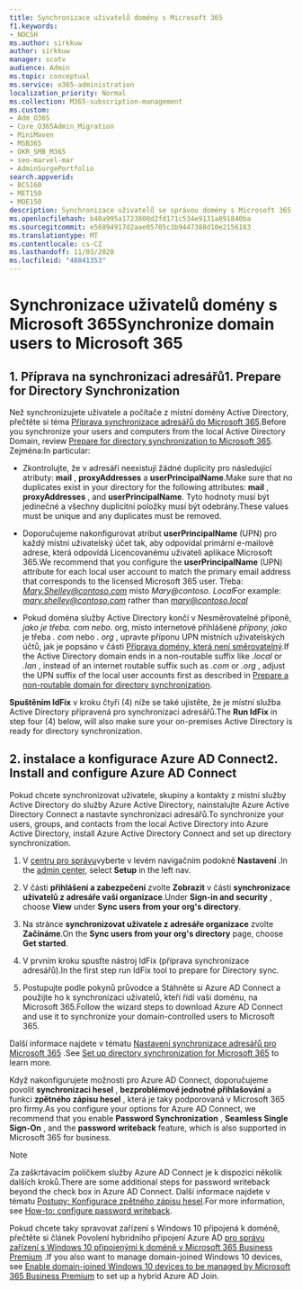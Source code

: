 ```yaml
---
title: Synchronizace uživatelů domény s Microsoft 365
f1.keywords:
- NOCSH
ms.author: sirkkuw
author: sirkkuw
manager: scotv
audience: Admin
ms.topic: conceptual
ms.service: o365-administration
localization_priority: Normal
ms.collection: M365-subscription-management
ms.custom:
- Adm_O365
- Core_O365Admin_Migration
- MiniMaven
- MSB365
- OKR_SMB_M365
- seo-marvel-mar
- AdminSurgePortfolio
search.appverid:
- BCS160
- MET150
- MOE150
description: Synchronizace uživatelů se správou domény s Microsoft 365 pro firmy.
ms.openlocfilehash: b40a995a1723808d2fd171c534e9131a891840ba
ms.sourcegitcommit: e56894917d2aae05705c3b9447388d10e2156183
ms.translationtype: MT
ms.contentlocale: cs-CZ
ms.lasthandoff: 11/03/2020
ms.locfileid: "48841353"
---
```

# <a name="synchronize-domain-users-to-microsoft-365"></a><span data-ttu-id="48b14-103">Synchronizace uživatelů domény s Microsoft 365</span><span class="sxs-lookup"><span data-stu-id="48b14-103">Synchronize domain users to Microsoft 365</span></span>

## <a name="1-prepare-for-directory-synchronization"></a><span data-ttu-id="48b14-104">1. Příprava na synchronizaci adresářů</span><span class="sxs-lookup"><span data-stu-id="48b14-104">1. Prepare for Directory Synchronization</span></span> 

<span data-ttu-id="48b14-105">Než synchronizujete uživatele a počítače z místní domény Active Directory, přečtěte si téma [Příprava synchronizace adresářů do Microsoft 365](https://docs.microsoft.com/microsoft-365/enterprise/prepare-for-directory-synchronization).</span><span class="sxs-lookup"><span data-stu-id="48b14-105">Before you synchronize your users and computers from the local Active Directory Domain, review [Prepare for directory synchronization to Microsoft 365](https://docs.microsoft.com/microsoft-365/enterprise/prepare-for-directory-synchronization).</span></span> <span data-ttu-id="48b14-106">Zejména:</span><span class="sxs-lookup"><span data-stu-id="48b14-106">In particular:</span></span>

   - <span data-ttu-id="48b14-107">Zkontrolujte, že v adresáři neexistují žádné duplicity pro následující atributy: **mail** , **proxyAddresses** a **userPrincipalName**.</span><span class="sxs-lookup"><span data-stu-id="48b14-107">Make sure that no duplicates exist in your directory for the following attributes: **mail** , **proxyAddresses** , and **userPrincipalName**.</span></span> <span data-ttu-id="48b14-108">Tyto hodnoty musí být jedinečné a všechny duplicitní položky musí být odebrány.</span><span class="sxs-lookup"><span data-stu-id="48b14-108">These values must be unique and any duplicates must be removed.</span></span>
   
   - <span data-ttu-id="48b14-109">Doporučujeme nakonfigurovat atribut **userPrincipalName** (UPN) pro každý místní uživatelský účet tak, aby odpovídal primární e-mailové adrese, která odpovídá Licencovanému uživateli aplikace Microsoft 365.</span><span class="sxs-lookup"><span data-stu-id="48b14-109">We recommend that you configure the **userPrincipalName** (UPN) attribute for each local user account to match the primary email address that corresponds to the licensed Microsoft 365 user.</span></span> <span data-ttu-id="48b14-110">Třeba: *Mary.Shelley@contoso.com* místo *Mary@contoso. Local*</span><span class="sxs-lookup"><span data-stu-id="48b14-110">For example: *mary.shelley@contoso.com* rather than *mary@contoso.local*</span></span>
   
   - <span data-ttu-id="48b14-111">Pokud doména služby Active Directory končí v Nesměrovatelné příponě, *jako je třeba. com nebo.* org, místo internetové přihlášené *přípony, jako* je třeba *. com* nebo *. org* , upravte příponu UPN místních uživatelských účtů, jak je popsáno v části [Příprava domény, která není směrovatelný](https://docs.microsoft.com/microsoft-365/enterprise/prepare-a-non-routable-domain-for-directory-synchronization).</span><span class="sxs-lookup"><span data-stu-id="48b14-111">If the Active Directory domain ends in a non-routable suffix like *.local* or *.lan* , instead of an internet routable suffix such as *.com* or *.org* , adjust the UPN suffix of the local user accounts first as described in [Prepare a non-routable domain for directory synchronization](https://docs.microsoft.com/microsoft-365/enterprise/prepare-a-non-routable-domain-for-directory-synchronization).</span></span> 

<span data-ttu-id="48b14-112">**Spuštěním IdFix** v kroku čtyři (4) níže se také ujistěte, že je místní služba Active Directory připravená pro synchronizaci adresářů.</span><span class="sxs-lookup"><span data-stu-id="48b14-112">The **Run IdFix** in step four (4) below, will also make sure your on-premises Active Directory is ready for directory synchronization.</span></span>

## <a name="2-install-and-configure-azure-ad-connect"></a><span data-ttu-id="48b14-113">2. instalace a konfigurace Azure AD Connect</span><span class="sxs-lookup"><span data-stu-id="48b14-113">2. Install and configure Azure AD Connect</span></span>

<span data-ttu-id="48b14-114">Pokud chcete synchronizovat uživatele, skupiny a kontakty z místní služby Active Directory do služby Azure Active Directory, nainstalujte Azure Active Directory Connect a nastavte synchronizaci adresářů.</span><span class="sxs-lookup"><span data-stu-id="48b14-114">To synchronize your users, groups, and contacts from the local Active Directory into Azure Active Directory, install Azure Active Directory Connect and set up directory synchronization.</span></span> 

 1. <span data-ttu-id="48b14-115">V [centru pro správu](https://go.microsoft.com/fwlink/p/?linkid=2024339)vyberte v levém navigačním podokně **Nastavení** .</span><span class="sxs-lookup"><span data-stu-id="48b14-115">In the [admin center](https://go.microsoft.com/fwlink/p/?linkid=2024339), select **Setup** in the left nav.</span></span>

 2. <span data-ttu-id="48b14-116">V části **přihlášení a zabezpečení** zvolte **Zobrazit**  v části **synchronizace uživatelů z adresáře vaší organizace**.</span><span class="sxs-lookup"><span data-stu-id="48b14-116">Under **Sign-in and security** , choose **View**  under **Sync users from your org's directory**.</span></span>

 3. <span data-ttu-id="48b14-117">Na stránce **synchronizovat uživatele z adresáře organizace** zvolte **Začínáme**.</span><span class="sxs-lookup"><span data-stu-id="48b14-117">On the **Sync users from your org's directory** page, choose **Get started**.</span></span>

 4. <span data-ttu-id="48b14-118">V prvním kroku spusťte nástroj IdFix (příprava synchronizace adresářů).</span><span class="sxs-lookup"><span data-stu-id="48b14-118">In the first step  run IdFix tool to prepare for Directory sync.</span></span>

 5. <span data-ttu-id="48b14-119">Postupujte podle pokynů průvodce a Stáhněte si Azure AD Connect a použijte ho k synchronizaci uživatelů, kteří řídí vaši doménu, na Microsoft 365.</span><span class="sxs-lookup"><span data-stu-id="48b14-119">Follow the wizard steps to download Azure AD Connect and use it to synchronize your domain-controlled users to Microsoft 365.</span></span>


<span data-ttu-id="48b14-120">Další informace najdete v tématu [Nastavení synchronizace adresářů pro Microsoft 365](https://docs.microsoft.com/microsoft-365/enterprise/set-up-directory-synchronization) .</span><span class="sxs-lookup"><span data-stu-id="48b14-120">See [Set up directory synchronization for Microsoft 365](https://docs.microsoft.com/microsoft-365/enterprise/set-up-directory-synchronization) to learn more.</span></span>

<span data-ttu-id="48b14-121">Když nakonfigurujete možnosti pro Azure AD Connect, doporučujeme povolit **synchronizaci hesel** , **bezproblémové jednotné přihlašování** a funkci **zpětného zápisu hesel** , která je taky podporovaná v Microsoft 365 pro firmy.</span><span class="sxs-lookup"><span data-stu-id="48b14-121">As you configure your options for Azure AD Connect, we recommend that you enable **Password Synchronization** , **Seamless Single Sign-On** , and the **password writeback** feature, which is also supported in Microsoft 365 for business.</span></span>

> [!NOTE]
> <span data-ttu-id="48b14-122">Za zaškrtávacím políčkem služby Azure AD Connect je k dispozici několik dalších kroků.</span><span class="sxs-lookup"><span data-stu-id="48b14-122">There are some additional steps for password writeback beyond the check box in Azure AD Connect.</span></span> <span data-ttu-id="48b14-123">Další informace najdete v tématu [Postupy: Konfigurace zpětného zápisu hesel](https://docs.microsoft.com/azure/active-directory/authentication/howto-sspr-writeback).</span><span class="sxs-lookup"><span data-stu-id="48b14-123">For more information, see [How-to: configure password writeback](https://docs.microsoft.com/azure/active-directory/authentication/howto-sspr-writeback).</span></span> 

<span data-ttu-id="48b14-124">Pokud chcete taky spravovat zařízení s Windows 10 připojená k doméně, přečtěte si článek Povolení hybridního připojení Azure AD [pro správu zařízení s Windows 10 připojenými k doméně v Microsoft 365 Business Premium](manage-windows-devices.md) .</span><span class="sxs-lookup"><span data-stu-id="48b14-124">If you also want to manage domain-joined Windows 10 devices, see [Enable domain-joined Windows 10 devices to be managed by Microsoft 365 Business Premium](manage-windows-devices.md) to set up a hybrid Azure AD Join.</span></span> 
